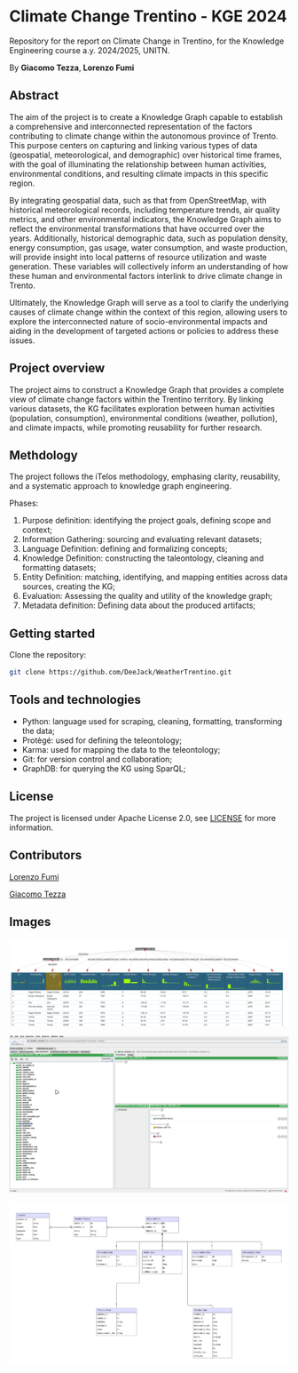 # Climate Change Trentino - KGE 2024

Repository for the report on Climate Change in Trentino, for the Knowledge Engineering course a.y. 2024/2025, UNITN.

By **Giacomo Tezza**, **Lorenzo Fumi**

## Abstract

The aim of the project is to create a Knowledge Graph capable to establish a comprehensive and interconnected representation of the factors contributing to climate change within the autonomous province of Trento. This purpose centers on capturing and linking various types of data (geospatial, meteorological, and demographic) over historical time frames, with the goal of illuminating the relationship between human activities, environmental conditions, and resulting climate impacts in this specific region.

By integrating geospatial data, such as that from OpenStreetMap, with historical meteorological records, including temperature trends, air quality metrics, and other environmental indicators, the Knowledge Graph aims to reflect the environmental transformations that have occurred over the years. Additionally, historical demographic data, such as population density, energy consumption, gas usage, water consumption, and waste production, will provide insight into local patterns of resource utilization and waste generation. These variables will collectively inform an understanding of how these human and environmental factors interlink to drive climate change in Trento.

Ultimately, the Knowledge Graph will serve as a tool to clarify the underlying causes of climate change within the context of this region, allowing users to explore the interconnected nature of socio-environmental impacts and aiding in the development of targeted actions or policies to address these issues.

## Project overview

The project aims to construct a Knowledge Graph that provides a complete view of climate change factors within the Trentino territory.
By linking various datasets, the KG facilitates exploration between human activities (population, consumption), environmental conditions (weather, pollution), and climate impacts, while promoting reusability for further research.

## Methdology

The project follows the iTelos methodology, emphasing clarity, reusability, and a systematic approach to knowledge graph engineering.

Phases:

1. Purpose definition: identifying the project goals, defining scope and context;
2. Information Gathering: sourcing and evaluating relevant datasets;
3. Language Definition: defining and formalizing concepts;
4. Knowledge Definition: constructing the taleontology, cleaning and formatting datasets;
5. Entity Definition: matching, identifying, and mapping entities across data sources, creating the KG;
6. Evaluation: Assessing the quality and utility of the knowledge graph;
7. Metadata definition: Defining data about the produced artifacts;

## Getting started

Clone the repository:

```bash
git clone https://github.com/DeeJack/WeatherTrentino.git
```

## Tools and technologies

- Python: language used for scraping, cleaning, formatting, transforming the data;
- Protègé: used for defining the teleontology;
- Karma: used for mapping the data to the teleontology;
- Git: for version control and collaboration;
- GraphDB: for querying the KG using SparQL;

## License

The project is licensed under Apache License 2.0, see [LICENSE](./LICENSE) for more information.

## Contributors

[Lorenzo Fumi](https://github.com/DeeJack)

[Giacomo Tezza](https://github.com/GiacomoTezza)

## Images

![Karma Mapping](images/karma.png)

![Protege Data Properties](images/protege.png)

![ER model](images/er.png)
